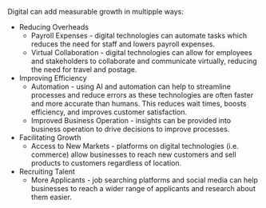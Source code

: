 Digital can add measurable growth in multipple ways:
- Reducing Overheads
    - Payroll Expenses - digital technologies can automate tasks which reduces the need for staff and lowers payroll expenses. 
    - Virtual Collaboration - digital technologies can allow for employees and stakeholders to collaborate and communicate virtually, reducing the need for travel and postage.
- Improving Efficiency
    - Automation - using AI and automation can help to streamline processes and reduce errors as these technologies are often faster and more accurate than humans. This reduces wait times, boosts efficiency, and improves customer satisfaction.
    - Improved Business Operation - insights can be provided into business operation to drive decisions to improve processes. 
- Facilitating Growth
    - Access to New Markets - platforms on digital technologies (i.e. commerce) allow businesses to reach new customers and sell products to customers regardless of location. 
- Recruiting Talent 
    - More Applicants - job searching platforms and social media can help businesses to reach a wider range of applicants and research about them easier. 